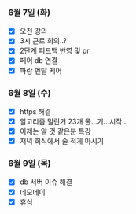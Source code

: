 ### 6월 7일 (화)
- [x] 오전 강의
- [x] 3시 근로 회의..?
- [x] 2단계 피드백 반영 및 pr
- [x] 페어 db 연결
- [x] 파랑 멘탈 케어

### 6월 8일 (수)
- [x] https 해결
- [x] 알고리즘 밀린거 23개 풀...기...시작...
- [x] 이제는 알 것 같은분 특강
- [x] 저녁 회식에서 술 적게 마시기

### 6월 9일 (목)
- [x] db 서버 이슈 해결
- [x] 데모데이
- [x] 휴식
